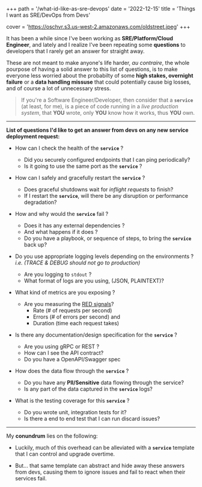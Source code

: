 +++
path =  '/what-id-like-as-sre-devops'
date = '2022-12-15'
title =  'Things I want as SRE/DevOps from Devs'

cover = 'https://oschvr.s3.us-west-2.amazonaws.com/oldstreet.jpeg'
+++

It has been a while since I've been working as **SRE/Platform/Cloud Engineer**, and lately and I realize I've been repeating some **questions** to developers that I rarely get an answer for straight away.

These are not meant to make anyone's life harder, _au contraire_, the whole pourpose of having a solid answer to this list of questions, is to make everyone less worried about the probabilty of some **high stakes, overnight failure** or a **data handling missuse** that could potentially cause big losses, and of course a lot of unnecessary stress.

> If you're a Software Engineer/Developer, then consider that a **`service`** (at least, for me), is a piece of code running in a _live production system_, that **YOU** wrote, only **YOU** know how it works, thus **YOU** own.

---
**List of questions I'd like to get an answer from devs on any new service deployment request:**

- How can I check the health of the **`service`** ?
    - Did you securely configured endpoints that I can ping periodically?
    - Is it going to use the same port as the **`service`** ? 
- How can I safely and gracefully restart the **`service`** ?
    - Does graceful shutdowns wait for _inflight requests_ to finish?
    - If I restart the **`service`**, will there be any disruption or performance degradation?
- How and why would the **`service`** fail ?
    - Does it has any external dependencies ?
    - And what happens if it does ? 
    - Do you have a playbook, or sequence of steps, to bring the **`service`** back up?
- Do you use appropriate logging levels depending on the environments ? _i.e. (TRACE & DEBUG should not go to production)_
    - Are you logging to `stdout` ? 
    - What format of logs are you using, (JSON, PLAINTEXT)?
- What kind of metrics are you exposing ?
    -  Are you measuring the [RED signals](https://www.infoworld.com/article/3638693/the-red-method-a-new-strategy-for-monitoring-microservices.html#:~:text=RED%20method%20explained,of%20failed%20requests%20per%20second)?
        -   Rate (# of requests per second)
        -   Errors (# of errors per second) and 
        -   Duration (time each request takes)

- Is there any documentation/design specification for the **`service`** ? 
    - Are you using gRPC or REST ? 
    - How can I see the API contract? 
    - Do you have a OpenAPI/Swagger spec
- How does the data flow through the **`service`** ? 
    - Do you have any **PII/Sensitive** data flowing through the service?
    - Is any part of the data captured in the **`service`** logs?

- What is the testing coverage for this **`service`** ?
    - Do you wrote unit, integration tests for it?
    - Is there a end to end test that I can run discard issues?

---

My **conundrum** lies on the following:

- Luckily, much of this overhead can be alleviated with a **`service`** template that I can control and upgrade overtime.

- But... that same template can abstract and hide away these answers from devs, causing them to ignore issues and fail to react when their services fail.

